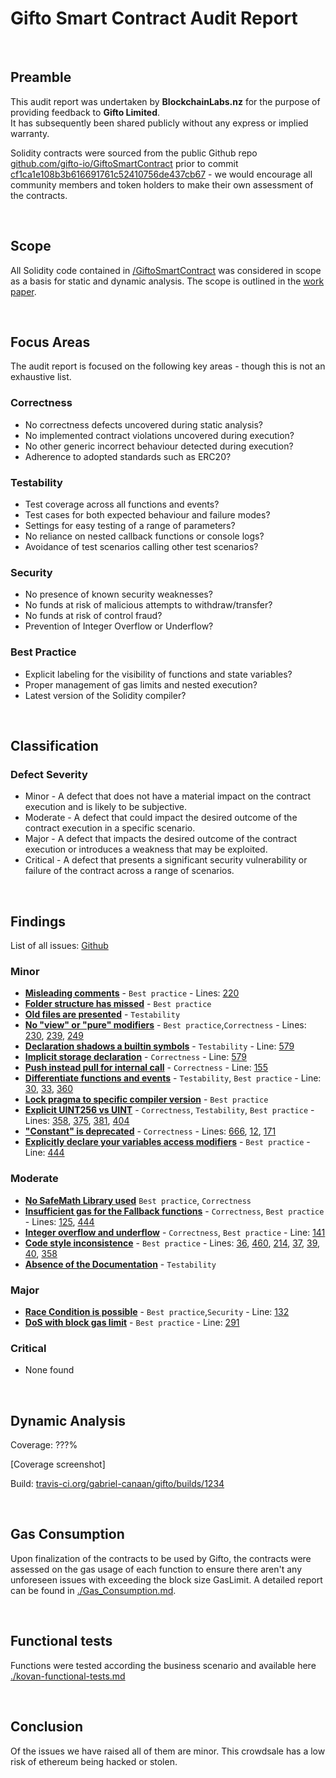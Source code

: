 # Gifto Smart Contract Audit Report
<br>

## Preamble
This audit report was undertaken by <b>BlockchainLabs.nz</b> for the purpose of providing feedback to <b>Gifto Limited</b>. <br>It has subsequently been shared publicly without any express or implied warranty.

Solidity contracts were sourced from the public Github repo [github.com/gifto-io/GiftoSmartContract](https://github.com/gifto-io/GiftoSmartContract) prior to commit [cf1ca1e108b3b616691761c52410756de437cb67](https://github.com/gifto-io/GiftoSmartContract/commit/cf1ca1e108b3b616691761c52410756de437cb67) - we would encourage all community members and token holders to make their own assessment of the contracts.

<br>

## Scope
All Solidity code contained in [/GiftoSmartContract](https://github.com/gifto-io/GiftoSmartContract) was considered in scope as a basis for static and dynamic analysis. The scope is outlined in the [work paper](https://github.com/tikonoff/gifto/blob/master/audit/Work_paper.MD).

<br>

## Focus Areas
The audit report is focused on the following key areas - though this is not an exhaustive list.
### Correctness
- No correctness defects uncovered during static analysis?
- No implemented contract violations uncovered during execution?
- No other generic incorrect behaviour detected during execution?
- Adherence to adopted standards such as ERC20?
### Testability
- Test coverage across all functions and events?
- Test cases for both expected behaviour and failure modes?
- Settings for easy testing of a range of parameters?
- No reliance on nested callback functions or console logs?
- Avoidance of test scenarios calling other test scenarios?
### Security
- No presence of known security weaknesses?
- No funds at risk of malicious attempts to withdraw/transfer?
- No funds at risk of control fraud?
- Prevention of Integer Overflow or Underflow?
### Best Practice
- Explicit labeling for the visibility of functions and state variables?
- Proper management of gas limits and nested execution?
- Latest version of the Solidity compiler?

<br>


## Classification
### Defect Severity
- Minor - A defect that does not have a material impact on the contract execution and is likely to be subjective.
- Moderate - A defect that could impact the desired outcome of the contract execution in a specific scenario.
- Major - A defect that impacts the desired outcome of the contract execution or introduces a weakness that may be exploited.
- Critical - A defect that presents a significant security vulnerability or failure of the contract across a range of scenarios.

<br>


## Findings

List of all issues: [Github](https://github.com/tikonoff/gifto/issues)

### Minor
<!--
- **Removal of setMinimumBuy without removing relevant variables** - `Best practice` We would recommend that if the intention is not to make use of the removed function setMinimumBuy, that you remove these unused variables. [View on GitHub](https://github.com/BlockchainLabsNZ/gifto-contracts/issues/16)
-->


- **[Misleading comments](https://github.com/tikonoff/gifto/issues/2)** - `Best practice` - Lines: [220](https://github.com/gifto-io/GiftoSmartContract/blob/cf1ca1e108b3b616691761c52410756de437cb67/Gifto.sol#L220)
- **[Folder structure has missed](https://github.com/tikonoff/gifto/issues/)** - `Best practice`
- **[Old files are presented](https://github.com/tikonoff/gifto/issues/3)** - `Testability`
- **[No "view" or "pure" modifiers](https://github.com/tikonoff/gifto/issues/4)** - `Best practice`,`Correctness` - Lines: [230](https://github.com/gifto-io/GiftoSmartContract/blob/cf1ca1e108b3b616691761c52410756de437cb67/Gifto.sol#L230), [239](https://github.com/gifto-io/GiftoSmartContract/blob/cf1ca1e108b3b616691761c52410756de437cb67/Gifto.sol#L239), [249](https://github.com/gifto-io/GiftoSmartContract/blob/cf1ca1e108b3b616691761c52410756de437cb67/Gifto.sol#L249)
- **[Declaration shadows a builtin symbols](https://github.com/tikonoff/gifto/issues/6)** - `Testability` - Line: [579](https://github.com/gifto-io/GiftoSmartContract/blob/cf1ca1e108b3b616691761c52410756de437cb67/Gifto.sol#L579)
- **[Implicit storage declaration](https://github.com/tikonoff/gifto/issues/7)** - `Correctness` - Line: [579](https://github.com/gifto-io/GiftoSmartContract/blob/cf1ca1e108b3b616691761c52410756de437cb67/Gifto.sol#L579)
- **[Push instead pull for internal call](https://github.com/tikonoff/gifto/issues/8)** - `Correctness` - Line: [155](https://github.com/gifto-io/GiftoSmartContract/blob/cf1ca1e108b3b616691761c52410756de437cb67/Gifto.sol#L155)
- **[Differentiate functions and events](https://github.com/tikonoff/gifto/issues/9)** - `Testability`, `Best practice` - Line: [30](https://github.com/gifto-io/GiftoSmartContract/blob/cf1ca1e108b3b616691761c52410756de437cb67/Gifto.sol#L30), [33](https://github.com/gifto-io/GiftoSmartContract/blob/cf1ca1e108b3b616691761c52410756de437cb67/Gifto.sol#L33), [360](https://github.com/gifto-io/GiftoSmartContract/blob/cf1ca1e108b3b616691761c52410756de437cb67/Gifto.sol#L360)
- **[Lock pragma to specific compiler version](https://github.com/tikonoff/gifto/issues/11)** - `Best practice`
- **[Explicit UINT256 vs UINT](https://github.com/tikonoff/gifto/issues/12)** - `Correctness`, `Testability`, `Best practice` - Lines: [358](https://github.com/gifto-io/GiftoSmartContract/blob/cf1ca1e108b3b616691761c52410756de437cb67/Gifto.sol#L358),  [375](https://github.com/gifto-io/GiftoSmartContract/blob/cf1ca1e108b3b616691761c52410756de437cb67/Gifto.sol#L375),  [381](https://github.com/gifto-io/GiftoSmartContract/blob/cf1ca1e108b3b616691761c52410756de437cb67/Gifto.sol#L381),  [404](https://github.com/gifto-io/GiftoSmartContract/blob/cf1ca1e108b3b616691761c52410756de437cb67/Gifto.sol#L404)
- **["Constant" is deprecated](https://github.com/tikonoff/gifto/issues/13)** - `Correctness` - Lines: [666](https://github.com/gifto-io/GiftoSmartContract/blob/cf1ca1e108b3b616691761c52410756de437cb67/Gifto.sol#L666),  [12](https://github.com/gifto-io/GiftoSmartContract/blob/cf1ca1e108b3b616691761c52410756de437cb67/Gifto.sol#L12),  [171](https://github.com/gifto-io/GiftoSmartContract/blob/cf1ca1e108b3b616691761c52410756de437cb67/Gifto.sol#L171)
- **[Explicitly declare your variables access modifiers](https://github.com/tikonoff/gifto/issues/14)** - `Best practice` - Line: [444](https://github.com/gifto-io/GiftoSmartContract/blob/cf1ca1e108b3b616691761c52410756de437cb67/Gifto.sol#L444)


### Moderate
- **[No SafeMath Library used](https://github.com/tikonoff/gifto/issues/5)** `Best practice`, `Correctness`
- **[Insufficient gas for the Fallback functions](https://github.com/tikonoff/gifto/issues/10)** - `Correctness`, `Best practice` - Lines: [125](https://github.com/gifto-io/GiftoSmartContract/blob/cf1ca1e108b3b616691761c52410756de437cb67/Gifto.sol#L125), [444](https://github.com/gifto-io/GiftoSmartContract/blob/cf1ca1e108b3b616691761c52410756de437cb67/Gifto.sol#L444)
- **[Integer overflow and underflow](https://github.com/tikonoff/gifto/issues/15)** - `Correctness`, `Best practice` - Line: [141](https://github.com/gifto-io/GiftoSmartContract/blob/cf1ca1e108b3b616691761c52410756de437cb67/Gifto.sol#L141)
- **[Code style inconsistence](https://github.com/tikonoff/gifto/issues/17)** - `Best practice` - Lines: [36](https://github.com/gifto-io/GiftoSmartContract/blob/cf1ca1e108b3b616691761c52410756de437cb67/Gifto.sol#L36), [460](https://github.com/gifto-io/GiftoSmartContract/blob/cf1ca1e108b3b616691761c52410756de437cb67/Gifto.sol#L460), [214](https://github.com/gifto-io/GiftoSmartContract/blob/cf1ca1e108b3b616691761c52410756de437cb67/Gifto.sol#L214), [37](https://github.com/gifto-io/GiftoSmartContract/blob/cf1ca1e108b3b616691761c52410756de437cb67/Gifto.sol#L37), [39](https://github.com/gifto-io/GiftoSmartContract/blob/cf1ca1e108b3b616691761c52410756de437cb67/Gifto.sol#L39), [40](https://github.com/gifto-io/GiftoSmartContract/blob/cf1ca1e108b3b616691761c52410756de437cb67/Gifto.sol#L40), [358](https://github.com/gifto-io/GiftoSmartContract/blob/cf1ca1e108b3b616691761c52410756de437cb67/Gifto.sol#L358)
- **[Absence of the Documentation](https://github.com/tikonoff/gifto/issues/18)** - `Testability`

 
### Major
- **[Race Condition is possible](https://github.com/tikonoff/gifto/issues/1)** - `Best practice`,`Security` - Line: [132](https://github.com/gifto-io/GiftoSmartContract/blob/cf1ca1e108b3b616691761c52410756de437cb67/Gifto.sol#L132)
- **[DoS with block gas limit](https://github.com/tikonoff/gifto/issues/16)** - `Best practice` - Line: [291](https://github.com/gifto-io/GiftoSmartContract/blob/cf1ca1e108b3b616691761c52410756de437cb67/Gifto.sol#L291)

### Critical
- None found

<br>

## Dynamic Analysis
Coverage: ???%

[Coverage screenshot]


Build: [travis-ci.org/gabriel-canaan/gifto/builds/1234](https://travis-ci.org/)

<br>

## Gas Consumption

Upon finalization of the contracts to be used by Gifto, the contracts were assessed on the gas usage of each function to ensure there aren't any unforeseen issues with exceeding the block size GasLimit. A detailed report can be found in [./Gas_Consumption.md](https://github.com/tikonoff/gifto/blob/master/audit/Gas_consumption_report.md).

<br>

## Functional tests

Functions were tested according the business scenario and available here [./kovan-functional-tests.md](https://github.com/tikonoff/gifto/blob/master/audit/kovan-functional-tests.md)

<br>


## Conclusion
Of the issues we have raised all of them are minor. 
This crowdsale has a low risk of ethereum being hacked or stolen.

<br>
